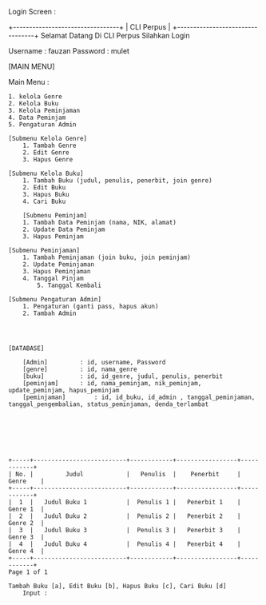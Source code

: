 Login Screen :

+---------------------------------+
|			CLI Perpus			  |
+---------------------------------+
	Selamat Datang Di CLI Perpus
		  Silahkan Login

Username : fauzan
Password : mulet

[MAIN MENU]

Main Menu :

	1. kelola Genre
 	2. Kelola Buku
	3. Kelola Peminjaman
	4. Data Peminjam
	5. Pengaturan Admin

	[Submenu Kelola Genre]
		1. Tambah Genre
		2. Edit Genre 
		3. Hapus Genre
 	
 	[Submenu Kelola Buku]
		1. Tambah Buku (judul, penulis, penerbit, join genre)
		2. Edit Buku 
		3. Hapus Buku
		4. Cari Buku
  		
    	[Submenu Peminjam]
		1. Tambah Data Peminjam (nama, NIK, alamat)
		2. Update Data Peminjam
  		3. Hapus Peminjam

	[Submenu Peminjaman]
		1. Tambah Peminjaman (join buku, join peminjam)
		2. Update Peminjaman
		3. Hapus Peminjaman
  		4. Tanggal Pinjam
    		5. Tanggal Kembali

	[Submenu Pengaturan Admin]
		1. Pengaturan (ganti pass, hapus akun)
		2. Tambah Admin

		


	[DATABASE]

		[Admin] 		: id, username, Password
  		[genre] 		: id, nama_genre
		[buku]  		: id, id_genre, judul, penulis, penerbit
  		[peminjam] 		: id, nama_peminjam, nik_peminjam, update_peminjam, hapus_peminjam
		[peminjaman]		: id, id_buku, id_admin , tanggal_peminjaman, tanggal_pengembalian, status_peminjaman, denda_terlambat 







	+-----+--------------------------+------------+-----------------+------------+
	| No. |         Judul            |   Penulis  |    Penerbit     |   Genre    |
	+-----+--------------------------+------------+-----------------+------------+
	|  1  |   Judul Buku 1           |  Penulis 1 |   Penerbit 1    |   Genre 1  |
	|  2  |   Judul Buku 2           |  Penulis 2 |   Penerbit 2    |   Genre 2  |
	|  3  |   Judul Buku 3           |  Penulis 3 |   Penerbit 3    |   Genre 3  |
	|  4  |   Judul Buku 4           |  Penulis 4 |   Penerbit 4    |   Genre 4  |
	+-----+--------------------------+------------+-----------------+------------+
	Page 1 of 1

	Tambah Buku [a], Edit Buku [b], Hapus Buku [c], Cari Buku [d]
		Input : 


